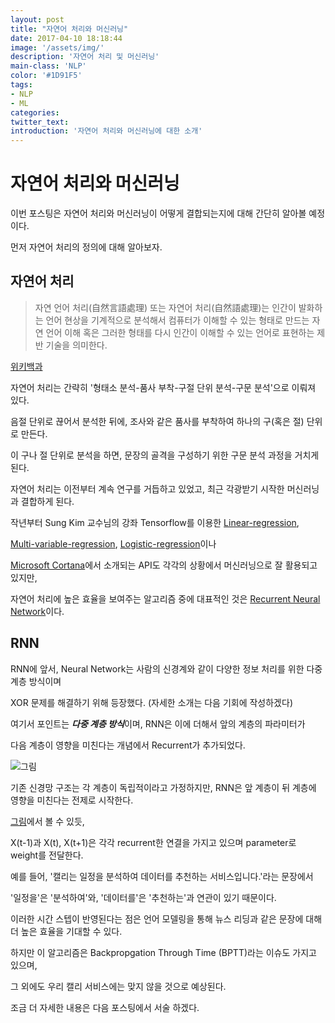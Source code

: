 ```yaml
---
layout: post
title: "자연어 처리와 머신러닝"
date: 2017-04-10 18:18:44
image: '/assets/img/'
description: '자연어 처리 및 머신러닝'
main-class: 'NLP'
color: '#1D91F5'
tags:
- NLP
- ML
categories:
twitter_text:
introduction: '자연어 처리와 머신러닝에 대한 소개'
---
```


자연어 처리와 머신러닝
====

이번 포스팅은 자연어 처리와 머신러닝이 어떻게 결합되는지에 대해 간단히 알아볼 예정이다.

먼저 자연어 처리의 정의에 대해 알아보자.

자연어 처리
---

>자연 언어 처리(自然言語處理) 또는 자연어 처리(自然語處理)는 인간이 발화하는 언어 현상을 기계적으로 분석해서 컴퓨터가 이해할 수 있는 형태로 만드는 자연 언어 이해 혹은 그러한 형태를 다시 인간이 이해할 수 있는 언어로 표현하는 제반 기술을 의미한다.

[위키백과](https://ko.wikipedia.org/wiki/%EC%9E%90%EC%97%B0_%EC%96%B8%EC%96%B4_%EC%B2%98%EB%A6%AC)

자연어 처리는 간략히 '형태소 분석-품사 부착-구절 단위 분석-구문 분석'으로 이뤄져 있다.

음절 단위로 끊어서 분석한 뒤에, 조사와 같은 품사를 부착하여 하나의 구(혹은 절) 단위로 만든다.

이 구나 절 단위로 분석을 하면, 문장의 골격을 구성하기 위한 구문 분석 과정을 거치게 된다.


자연어 처리는 이전부터 계속 연구를 거듭하고 있었고, 최근 각광받기 시작한 머신러닝과 결합하게 된다.

작년부터 Sung Kim 교수님의 강좌 Tensorflow를 이용한 [Linear-regression](https://www.youtube.com/watch?v=Hax03rCn3UI),

[Multi-variable-regression](https://www.youtube.com/watch?v=kPxpJY6fRkY), [Logistic-regression](https://www.youtube.com/watch?v=PIjno6paszY)이나

[Microsoft Cortana](https://gallery.cortanaintelligence.com/machineLearningAPIs)에서 소개되는 API도  각각의 상황에서 머신러닝으로 잘 활용되고 있지만, 

자연어 처리에 높은 효율을 보여주는 알고리즘 중에 대표적인 것은 [Recurrent Neural Network](https://en.wikipedia.org/wiki/Recurrent_neural_network)이다.

RNN
---

RNN에 앞서, Neural Network는 사람의 신경계와 같이 다양한 정보 처리를 위한 다중 계층 방식이며

XOR 문제를 해결하기 위해 등장했다. (자세한 소개는 다음 기회에 작성하겠다)

여기서 포인트는 ***다중 계층 방식***이며, RNN은 이에 더해서 앞의 계층의 파라미터가 

다음 계층이 영향을 미친다는 개념에서 Recurrent가 추가되었다.

![그림](http://www.wildml.com/wp-content/uploads/2015/09/rnn.jpg)

기존 신경망 구조는 각 계층이 독립적이라고 가정하지만, RNN은 앞 계층이 뒤 계층에 영향을 미친다는 전제로 시작한다.

[그림](http://aikorea.org/blog/rnn-tutorial-1/)에서 볼 수 있듯,

X(t-1)과 X(t), X(t+1)은 각각 recurrent한 연결을 가지고 있으며 parameter로 weight를 전달한다.

예를 들어, '캘리는 일정을 분석하여 데이터를 추천하는 서비스입니다.'라는 문장에서 

'일정을'은 '분석하여'와, '데이터를'은 '추천하는'과 연관이 있기 때문이다.

이러한 시간 스텝이 반영된다는 점은 언어 모델링을 통해 뉴스 리딩과 같은 문장에 대해 더 높은 효율을 기대할 수 있다.

하지만 이 알고리즘은 Backpropgation Through Time (BPTT)라는 이슈도 가지고 있으며,

그 외에도 우리 캘리 서비스에는 맞지 않을 것으로 예상된다.

조금 더 자세한 내용은 다음 포스팅에서 서술 하겠다.
